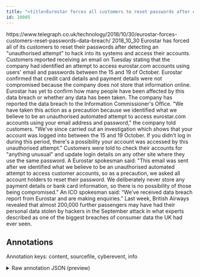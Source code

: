 ```yaml
---
title: "<title>Eurostar forces all customers to reset passwords after data breach</title>"
id: 10005
---
```


<title>Eurostar forces all customers to reset passwords after data breach</title>
<source> https://www.telegraph.co.uk/technology/2018/10/30/eurostar-forces-customers-reset-passwords-data-breach/ </source>
<date> 2018_10_30 </date>
<text>
Eurostar has forced all of its customers to reset their passwords after detecting an "unauthorised attempt" to hack into its systems and access their accounts. 
Customers reported receiving an email on Tuesday stating that the company had identified an attempt to access eurostar.com accounts using users' email and passwords between the 15 and 19 of October. 
Eurostar confirmed that credit card details and payment details were not compromised because the company does not store that information online. 
Eurostar has yet to confirm how many people have been affected by this data breach or whether any data has been taken. 
The company has reported the data breach to the Information Commissioner's Office.
"We have taken this action as a precaution because we identified what we believe to be an unauthorised automated attempt to access eurostar.com accounts using your email address and password," the company told customers. 
"We've since carried out an investigation which shows that your account was logged into between the 15 and 19 October. If you didn't log in during this period, there's a possibility your account was accessed by this unauthorised attempt."
Customers were told to check their accounts for "anything unusual" and update login details on any other site where they use the same password.
A Eurostar spokesman said: "This email was sent after we identified what we believe to be an unauthorised automated attempt to access customer accounts, so as a precaution, we asked all account holders to reset their password. We deliberately never store any payment details or bank card information, so there is no possibility of those being compromised."
An ICO spokesman said: “We’ve received data breach report from Eurostar and are making enquiries.”
Last week, British Airways revealed that almost 200,000 further passengers may have had their personal data stolen by hackers in the September attack in what experts described as one of the biggest breaches of consumer data the UK had ever seen. 
</text>



## Annotations

Annotation keys: content, sourcefile, cyberevent, info

<details>
<summary>Raw annotation JSON (preview)</summary>

```json
{
  "content": "Eurostar has forced all of its customers to reset their passwords after detecting an \"unauthorised attempt\" to hack into its systems and access their accounts.  Customers reported receiving an email on Tuesday stating that the company had identified an attempt to access eurostar.com accounts using users' email and passwords between the 15 and 19 of October.  Eurostar confirmed that credit card details and payment details were not compromised because the company does not store that information online.  Eurostar has yet to confirm how many people have been affected by this data breach or whether any data has been taken.  The company has reported the data breach to the Information Commissioner's Office. \"We have taken this action as a precaution because we identified what we believe to be an unauthorised automated attempt to access eurostar.com accounts using your email address and password,\" the company told customers.  \"We've since carried out an investigation which shows that your account was logged into between the 15 and 19 October. If you didn't log in during this period, there's a possibility your account was accessed by this unauthorised attempt.\" Customers were told to check their accounts for \"anything unusual\" and update login details on any other site where they use the same password. A Eurostar spokesman said: \"This email was sent after we identified what we believe to be an unauthorised automated attempt to access customer accounts, so as a precaution, we asked all account holders to reset their password. We deliberately never store any payment details or bank card information, so there is no possibility of those being compromised.\" An ICO spokesman said: \u201cWe\u2019ve received data breach report from Eurostar and are making enquiries.\u201d Last week, British Airways revealed that almost 200,000 further passengers may have had their personal data stolen by hackers in the September attack in what experts described as one of the biggest breaches of consumer data the UK had ever seen. ",
  "sourcefile": "10005.txt",
  "cyberevent": {
    "hopper": [
      {
        "index": 0,
        "relation": "Same",
        "events": [
          {
            "index": "E2",
            "type": "Attack",
            "realis": "Actual",
            "nugget": {
              "startOffset": 1879,
              "index": "T4",
              "endOffset": 1885,
              "text": "stolen"
            },
            "argument": [
              {
                "index": "T5",
                "text": "hackers",
                "endOffset": 1896,
                "role": {
                  "type": "Attacker"
                },
                "startOffset": 1889,
                "type": "Person"
              },
              {
                "index": "T8",
                "text": "passengers",
                "endOffset": 1845,
                "role": {
                  "type": "Victim"
                },
                "startOffset": 1835,
                "type": "Person"
              },
              {
                "index": "T9",
                "external_reference": {
                  "dbpediaURI": "http://dbpedia.org/resource/British_Airways",
                  "wikidataid": "Q8766"
                },
                "endOffset": 1797,
                "role": {
                  "type": "Victim"
                },
                "text": "British Airways",
                "startOffset": 1782,
                "type": "Organization"
              },
              {
                "index": "T16",
                "text": "personal data",
                "endOffset": 1878,
                "role": {
                  "type": "Compromised-Data"
                },
                "startOffset": 1865,
                "type": "PII"
              },
              {
                "index": "T19",
                "text": "200,000",
                "endOffset": 1826,
                "role": {
               
```
</details>
